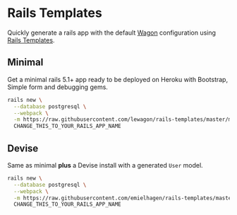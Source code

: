 # Rails Templates

Quickly generate a rails app with the default [Wagon](https://www.lewagon.com) configuration
using [Rails Templates](http://guides.rubyonrails.org/rails_application_templates.html).


## Minimal

Get a minimal rails 5.1+ app ready to be deployed on Heroku with Bootstrap, Simple form and debugging gems.

```bash
rails new \
  --database postgresql \
  --webpack \
  -m https://raw.githubusercontent.com/lewagon/rails-templates/master/minimal.rb \
  CHANGE_THIS_TO_YOUR_RAILS_APP_NAME
```

## Devise

Same as minimal **plus** a Devise install with a generated `User` model.

```bash
rails new \
  --database postgresql \
  --webpack \
  -m https://raw.githubusercontent.com/emielhagen/rails-templates/master/devise.rb \
  CHANGE_THIS_TO_YOUR_RAILS_APP_NAME
```
